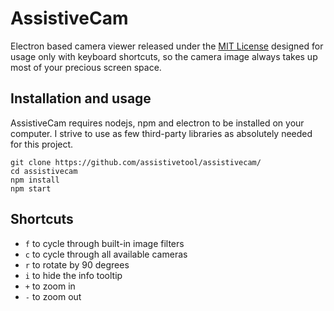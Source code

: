 # AssistiveCam

Electron based camera viewer released under the [MIT License](LICENSE) designed for usage only with keyboard shortcuts, so the camera image always takes up most of your precious screen space.

## Installation and usage

AssistiveCam requires nodejs, npm and electron to be installed on your computer. I strive to use as few third-party libraries as absolutely needed for this project.

```
git clone https://github.com/assistivetool/assistivecam/
cd assistivecam
npm install
npm start
```

## Shortcuts

* ```f``` to cycle through built-in image filters
* ```c``` to cycle through all available cameras
* ```r``` to rotate by 90 degrees
* ```i``` to hide the info tooltip
* ```+``` to zoom in
* ```-``` to zoom out